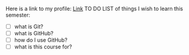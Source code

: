 Here is a link to my profile: [Link](https://github.com/noahmll)
TO DO LIST of things I wish to learn this semester:
  - [ ] what is Git?
  - [ ] what is GitHub?
  - [ ] how do I use GitHub?
  - [ ] what is this course for?
